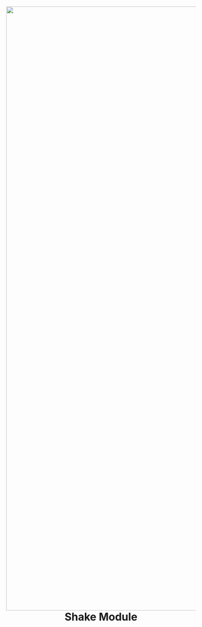 <h1 align="center">
  <img src="https://photos-4.dropbox.com/t/2/AABtRdO9KPkUjxr72TSWUG8aYtva6ITQcIsuEGBIVHDuWw/12/279579693/png/32x32/1/_/1/2/icon_header.png/EJmD6osCGJqwASAHKAc/146oGY6Gq3cE2xtkvPdNqA8NF37yWeSXh7tbzj8wkTM?size=2048x1536&size_mode=3" width="1600" alt="image"><br>
  Shake Module<br>
  <br>
</h1>
